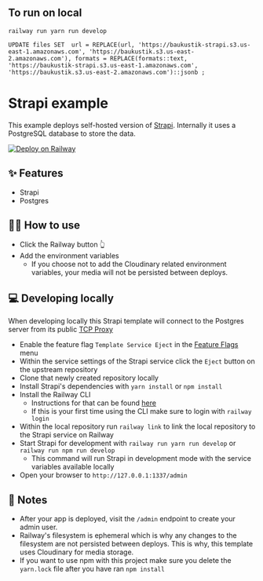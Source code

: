 ## To run on local
`railway run yarn run develop`

`UPDATE files
SET 
  url = REPLACE(url, 'https://baukustik-strapi.s3.us-east-1.amazonaws.com', 'https://baukustik.s3.us-east-2.amazonaws.com'),
  formats = REPLACE(formats::text, 'https://baukustik-strapi.s3.us-east-1.amazonaws.com', 'https://baukustik.s3.us-east-2.amazonaws.com')::jsonb
;
`


# Strapi example

This example deploys self-hosted version of [Strapi](https://strapi.io/). Internally it uses a PostgreSQL database to store the data.

[![Deploy on Railway](https://railway.app/button.svg)](https://railway.app/new/template/strapi?referralCode=milo)

## ✨ Features

- Strapi
- Postgres

## 💁‍♀️ How to use

- Click the Railway button 👆
- Add the environment variables
  - If you choose not to add the Cloudinary related environment variables, your media will not be persisted between deploys.

## 💻 Developing locally

When developing locally this Strapi template will connect to the Postgres server from its public [TCP Proxy](https://docs.railway.app/deploy/exposing-your-app#tcp-proxying)

- Enable the feature flag `Template Service Eject` in the [Feature Flags](https://railway.app/account/feature-flags) menu
- Within the service settings of the Strapi service click the `Eject` button on the upstream repository
- Clone that newly created repository locally
- Install Strapi's dependencies with `yarn install` or `npm install`
- Install the Railway CLI
    - Instructions for that can be found [here](https://docs.railway.app/develop/cli#installation)
    - If this is your first time using the CLI make sure to login with `railway login`
- Within the local repository run `railway link` to link the local repository to the Strapi service on Railway
- Start Strapi for development with `railway run yarn run develop` or `railway run npm run develop`
    - This command will run Strapi in development mode with the service variables available locally
- Open your browser to `http://127.0.0.1:1337/admin`

## 📝 Notes

- After your app is deployed, visit the `/admin` endpoint to create your admin user.
- Railway's filesystem is ephemeral which is why any changes to the filesystem are not persisted between deploys. This is why, this template uses Cloudinary for media storage.
- If you want to use npm with this project make sure you delete the `yarn.lock` file after you have ran `npm install`
